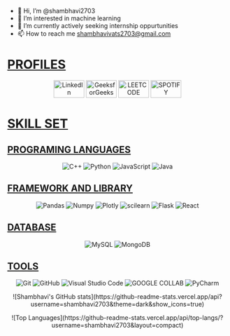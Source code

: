 - 👋 Hi, I’m @shambhavi2703
- 👀 I’m interested in   machine learning
- 🌱 I’m currently actively seeking internship oppurtunities 
- 📫 How to reach me shambhavivats2703@gmail.com





<h1 style="text-decoration: underline; font-weight: bold;">PROFILES</h1>

<p align="center">
  <a href="https://www.linkedin.com/in/shambhavi-vats-656427202/"><img src="https://img.shields.io/badge/LinkedIn-0077B5?style=for-the-badge&logo=linkedin&logoColor=white"  alt="LinkedIn" width="70" height="40"></a>
  <a href="https://auth.geeksforgeeks.org/user/coder027"><img src="https://upload.wikimedia.org/wikipedia/commons/4/43/GeeksforGeeks.svg" alt="GeeksforGeeks" width="70" height="40"></a>
 <a href="https://leetcode.com/shambhavivats27/"><img src="https://img.shields.io/badge/-LeetCode-FFA116?style=for-the-badge&logo=LeetCode&logoColor=black" alt="LEETCODE" width="70" height="40"></a>
  <a href="https://open.spotify.com/user/j7x61drnz93bseek8atcmzi0m"><img src="https://img.shields.io/badge/Spotify-1ED760?&style=for-the-badge&logo=spotify&logoColor=white" alt="SPOTIFY" width="70" height="40"></a>
  

  
  
  
</p>






<!-- Programming Languages -->

<h1 style="text-decoration: underline; font-weight: bold;">SKILL SET </h1>
<h2 style="text-decoration: underline; font-weight: bold;">PROGRAMING LANGUAGES</h2>
<p align="center">
  <img src="https://img.shields.io/badge/C%2B%2B-00599C?style=for-the-badge&logo=c%2B%2B&logoColor=white" alt="C++" />
  <img src="https://img.shields.io/badge/Python-3776AB?style=for-the-badge&logo=python&logoColor=white" alt="Python" />
  <img src="https://img.shields.io/badge/JavaScript-F7DF1E?style=for-the-badge&logo=javascript&logoColor=black" alt="JavaScript" />
  <img src="https://img.shields.io/badge/Java-ED8B00?style=for-the-badge&logo=java&logoColor=white" alt="Java" />
</p>
<h2 style="text-decoration: underline; font-weight: bold;">FRAMEWORK AND LIBRARY</h2>


<p align="center">
  <img src="https://img.shields.io/badge/Pandas-2C2D72?style=for-the-badge&logo=pandas&logoColor=white" alt="Pandas" />
  <img src="https://img.shields.io/badge/Numpy-777BB4?style=for-the-badge&logo=numpy&logoColor=white" alt="Numpy" />
  <img src="https://img.shields.io/badge/Plotly-239120?style=for-the-badge&logo=plotly&logoColor=white" alt="Plotly" />
  <img src="https://img.shields.io/badge/scikit_learn-F7931E?style=for-the-badge&logo=scikit-learn&logoColor=white" alt="scilearn" />
  
  <img src="https://img.shields.io/badge/Flask-000000?style=for-the-badge&logo=flask&logoColor=white" alt="Flask" />
  <img src="https://img.shields.io/badge/React-20232A?style=for-the-badge&logo=react&logoColor=61DAFB" alt="React" />
  

  
  


</p>
<h2 style="text-decoration: underline; font-weight: bold;">DATABASE</h2>

<p align="center">
  <img src="https://img.shields.io/badge/MySQL-00000F?style=for-the-badge&logo=mysql&logoColor=white" alt="MySQL" />
  <img src="https://img.shields.io/badge/MongoDB-4EA94B?style=for-the-badge&logo=mongodb&logoColor=white" alt="MongoDB" />

</p>

<h2 style="text-decoration: underline; font-weight: bold;">TOOLS</h2>
<p align="center">
  <img src="https://img.shields.io/badge/Git-F05032?style=for-the-badge&logo=git&logoColor=white" alt="Git" />
  <img src="https://img.shields.io/badge/GitHub-100000?style=for-the-badge&logo=github&logoColor=white" alt="GitHub" />
  <img src="https://img.shields.io/badge/Visual_Studio_Code-007ACC?style=for-the-badge&logo=visual%20studio%20code&logoColor=white" alt="Visual Studio Code" />
  <img src="https://img.shields.io/badge/Colab-F9AB00?style=for-the-badge&logo=googlecolab&color=525252" alt="GOOGLE COLLAB" />
  <img src="https://img.shields.io/badge/PyCharm-000000.svg?&style=for-the-badge&logo=PyCharm&logoColor=white" alt="PyCharm" />
  
 
  
  
 
</p>





<p align="center">
![Shambhavi's GitHub stats](https://github-readme-stats.vercel.app/api?username=shambhavi2703&theme=dark&show_icons=true)

</p>



<p align="center">
![Top Languages](https://github-readme-stats.vercel.app/api/top-langs/?username=shambhavi2703&layout=compact)
  </p>





